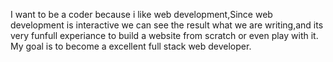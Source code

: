 I want to be a coder because i like web development,Since web development is interactive we can see the result
what we are writing,and its very funfull experiance to build a website from scratch or even play with it.
My goal is to become a excellent full stack web developer.
